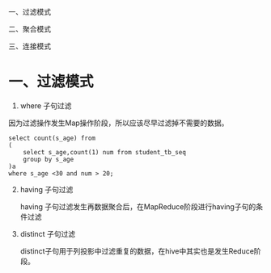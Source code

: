 一、过滤模式

二、聚合模式

三、连接模式



# 一、过滤模式

1. where 子句过滤

因为过滤操作发生Map操作阶段，所以应该尽早过滤掉不需要的数据。

```
select count(s_age) from 
(
	select s_age,count(1) num from student_tb_seq
	group by s_age
)a
where s_age <30 and num > 20;
```

2. having 子句过滤

   having 子句过滤发生再数据聚合后，在MapReduce阶段进行having子句的条件过滤

3. distinct 子句过滤

   distinct子句用于列投影中过滤重复的数据，在hive中其实也是发生Reduce阶段。